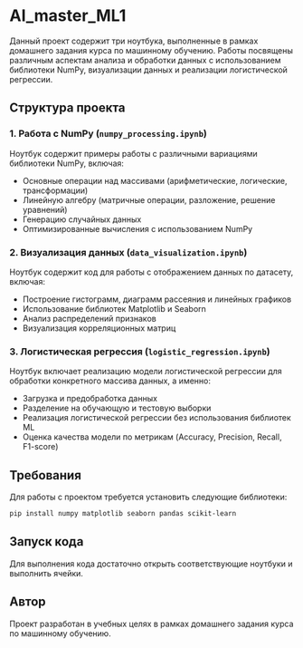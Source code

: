 # AI_master_ML1
Данный проект содержит три ноутбука, выполненные в рамках домашнего задания курса по машинному обучению. Работы посвящены различным аспектам анализа и обработки данных с использованием библиотеки NumPy, визуализации данных и реализации логистической регрессии.

## Структура проекта

### 1. Работа с NumPy (`numpy_processing.ipynb`)
Ноутбук содержит примеры работы с различными вариациями библиотеки NumPy, включая:
- Основные операции над массивами (арифметические, логические, трансформации)
- Линейную алгебру (матричные операции, разложение, решение уравнений)
- Генерацию случайных данных
- Оптимизированные вычисления с использованием NumPy

### 2. Визуализация данных (`data_visualization.ipynb`)
Ноутбук содержит код для работы с отображением данных по датасету, включая:
- Построение гистограмм, диаграмм рассеяния и линейных графиков
- Использование библиотек Matplotlib и Seaborn
- Анализ распределений признаков
- Визуализация корреляционных матриц

### 3. Логистическая регрессия (`logistic_regression.ipynb`)
Ноутбук включает реализацию модели логистической регрессии для обработки конкретного массива данных, а именно:
- Загрузка и предобработка данных
- Разделение на обучающую и тестовую выборки
- Реализация логистической регрессии без использования библиотек ML
- Оценка качества модели по метрикам (Accuracy, Precision, Recall, F1-score)

## Требования
Для работы с проектом требуется установить следующие библиотеки:
```bash
pip install numpy matplotlib seaborn pandas scikit-learn
```

## Запуск кода
Для выполнения кода достаточно открыть соответствующие ноутбуки и выполнить ячейки.

## Автор
Проект разработан в учебных целях в рамках домашнего задания курса по машинному обучению.

